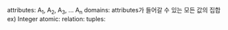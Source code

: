 attributes: A<sub>1</sub>, A<sub>2</sub>, A<sub>3</sub>, ... A<sub>n</sub> 
domains: attributes가 들어갈 수 있는 모든 값의 집합 ex) Integer
atomic: 
relation: 
tuples: 